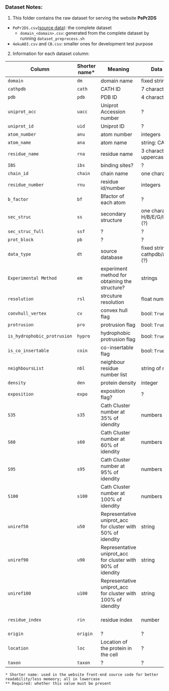 ### Dataset Notes:
1. This folder contains the raw dataset for serving the website **PePr2DS**
- `PePr2DS.csv`([source data](https://github.com/reuter-group/pepr2ds/blob/main/Ressources/datasets/PePr2DS.csv)): the complete dataset 
    - `domain_<domain>.csv`: generated from the complete dataset by running `dataset_preprocess.sh`
- `4ekuA03.csv` and `CB.csv`: smaller ones for development test purpose

2. Information for each dataset column:

| Column | Shorter name* | Meaning | Data type | Required** | Additional info. |
|--------|--------|---------|-----------|-------------|--------|
| `domain` | `dm` | domain name | fixed strings | Y | -  |
| `cathpdb` | `cath` | CATH ID | 7 characters  | N | -  |
| `pdb`  | `pdb`  | PDB ID  | 4 characters | N | -  |
| `uniprot_acc` | `uacc` | Uniprot Accession number | ? | N | ? |
| `uniprot_id` | `uid` | Uniprot ID | ? | N | ? |
| `atom_number` | `anu` | atom number | integers | Y | |
| `atom_name` | `ana` | atom name | string: CA/CB | Y | |
| `residue_name` | `rna` | residue name | 3 characters, uppercase | Y | - |
| `IBS` | `ibs` | binding sites? | ? | N | ? |
| `chain_id` | `chain` | chain name | one character | ? | ? |
| `residue_number` | `rnu` | residue id/number | integers | Y | |
| `b_factor` | `bf` |  Bfactor of each atom | ? | N | |
| `sec_struc`| `ss` | secondary structure | one character: H/B/E/G/I/T/S/- (?) | Y | |
| `sec_struc_full`| `ssf` | ? | ? | ?| ? |
|`prot_block`| `pb` | ? | ? | ?| ? |
| `data_type`| `dt` | source database | fixed strings: cathpdb/alphafold (?) | Y | | 
|`Experimental Method` | `em` | experiment method for obtaining the structure? | strings | ? | |
| `resolution` | `rsl` | strcuture resolution | float numbers? | ? | |
| `convhull_vertex` | `cv` | convex hull flag  | bool: `True/False` | Y | |
| `protrusion` | `pro` | protrusion flag | bool: `True/False` | Y | |
| `is_hydrophobic_protrusion` | `hypro` | hydrophobic protrusion flag | bool: `True/False` | Y | |
| `is_co_insertable` | `coin` | co-insertable flag | bool: `True/False` | Y | |
|`neighboursList` | `nbl` | neighbour residue number list | string of numbers | N | |
| `density` | `den` | protein density | integer | N | |
| `exposition` | `expo` | exposition flag?  |  ? | ? | |
| `S35` | `s35` | Cath Cluster number at 35% of idendity  |  numbers | N | |
| `S60` | `s60` | Cath Cluster number at 60% of idendity  |  numbers | N | |
| `S95` | `s95` | Cath Cluster number at 95% of idendity  |  numbers | N | |
| `S100` | `s100` | Cath Cluster number at 100% of idendity  |  numbers | N | |
| `uniref50` | `u50` | Representative uniprot_acc for cluster with 50% of idendity |  string | N | |
| `uniref90` | `u90` | Representative uniprot_acc for cluster with 90% of idendity |  string | N | |
| `uniref100` | `u100` | Representative uniprot_acc for cluster with 100% of idendity |  string | N | |
| `residue_index` | `rin` | residue  index | number | Y | may be different from `residue_number` |   
| `origin` | `origin` | ? |  ? | ? | |
| `location` | `loc` | Location of the protein in the cell |  ? | ? | |
| `taxon` | `taxon` | ? |  ? | ? | |
```
* Shorter name: used in the website front-end source code for better readability/less memeory; all in lowercase
** Required: whether this value must be present 
```
